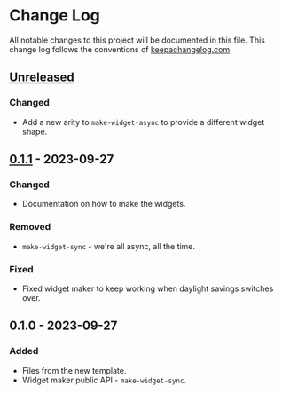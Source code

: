 # Change Log
All notable changes to this project will be documented in this file. This change log follows the conventions of [keepachangelog.com](http://keepachangelog.com/).

## [Unreleased]
### Changed
- Add a new arity to `make-widget-async` to provide a different widget shape.

## [0.1.1] - 2023-09-27
### Changed
- Documentation on how to make the widgets.

### Removed
- `make-widget-sync` - we're all async, all the time.

### Fixed
- Fixed widget maker to keep working when daylight savings switches over.

## 0.1.0 - 2023-09-27
### Added
- Files from the new template.
- Widget maker public API - `make-widget-sync`.

[Unreleased]: https://sourcehost.site/your-name/livadator/compare/0.1.1...HEAD
[0.1.1]: https://sourcehost.site/your-name/livadator/compare/0.1.0...0.1.1
